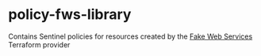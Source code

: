# policy-fws-library
Contains Sentinel policies for resources created by the [Fake Web Services](https://github.com/hashicorp/terraform-provider-fakewebservices) Terraform provider
